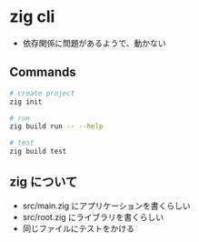 # zig cli

- 依存関係に問題があるようで、動かない

## Commands
```bash
# create project
zig init

# run
zig build run -- --help

# test
zig build test
```

## zig について
- src/main.zig にアプリケーションを書くらしい
- src/root.zig にライブラリを書くらしい
- 同じファイルにテストをかける
